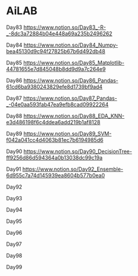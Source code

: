 # AiLAB
 
Day83 https://www.notion.so/Day83_-R-_-8dc3a72884b04e448a69a235b2496262

Day84 https://www.notion.so/Day84_Numpy-bea45130d9c94f27825b67b6d492db48

Day85 https://www.notion.so/Day85_Matplotlib-44781655e7d845048b8dd9d9a7c264e9

Day86 https://www.notion.so/Day86_Pandas-61cd6ba9380243829efe8d1739bf9ad4

Day87 https://www.notion.so/Day87_Pandas-_-04e0aa593fab47ea9efb8cad09922264

Day88 https://www.notion.so/Day88_EDA_KNN-e3d486198f6c4ddea6add219b1af8128

Day89 https://www.notion.so/Day89_SVM-f042a041cc4d4063b81ec7b6194985d6

Day90 https://www.notion.so/Day90_DecisionTree-ff9256d86d594364a0b13038dc99c19a

Day91 https://www.notion.so/Day92_Ensemble-6d955c7a74d145939ea8604b577b0ea0

Day92

Day93

Day94

Day95

Day96

Day97

Day98

Day99

